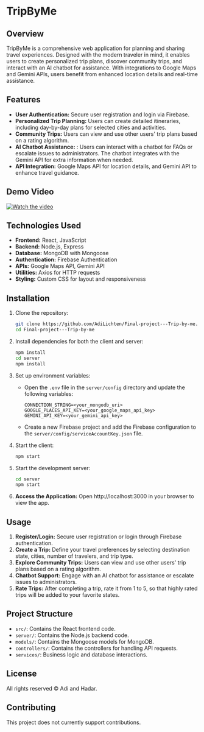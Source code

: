 # TripByMe

## Overview
 TripByMe is a comprehensive web application for planning and sharing travel experiences. Designed with the modern traveler in mind, it enables users to create personalized trip plans, discover community trips, and interact with an AI chatbot for assistance. With integrations to Google Maps and Gemini APIs, users benefit from enhanced location details and real-time assistance.
## Features
- **User Authentication:** Secure user registration and login via Firebase.
- **Personalized Trip Planning:** Users can create detailed itineraries, including day-by-day plans for selected cities and activities.
- **Community Trips:** Users can view and use other users' trip plans based on a rating algorithm.
- **AI Chatbot Assistance:** : Users can interact with a chatbot for FAQs or escalate issues to administrators. The chatbot integrates with the Gemini API for extra information when needed.
- **API Integration:** Google Maps API for location details, and Gemini API to enhance travel guidance.

## Demo Video

[![Watch the video](https://img.youtube.com/vi/3qdl5ZH_h-8/0.jpg)](https://youtu.be/3qdl5ZH_h-8)


## Technologies Used
- **Frontend:** React, JavaScript
- **Backend:** Node.js, Express
- **Database:** MongoDB with Mongoose
- **Authentication:** Firebase Authentication
- **APIs:** Google Maps API, Gemini API
- **Utilities:** Axios for HTTP requests
- **Styling:** Custom CSS for layout and responsiveness


## Installation

1. Clone the repository:
    ```bash
    git clone https://github.com/AdiLichten/Final-project---Trip-by-me.git
    cd Final-project---Trip-by-me
    ```

2. Install dependencies for both the client and server:
    ```bash
    npm install
    cd server
    npm install
    ```

3. Set up environment variables:
    - Open the `.env` file in the `server/config` directory and update the following variables:
        ```plaintext
        CONNECTION_STRING=<your_mongodb_uri>
        GOOGLE_PLACES_API_KEY=<your_google_maps_api_key>
        GEMINI_API_KEY=<your_gemini_api_key>
        ```
   - Create a new Firebase project and add the Firebase configuration to the `server/config/serviceAccountKey.json` file.

4. Start the client:
    ```bash
    npm start
    ```
   
5. Start the development server:
    ```bash
    cd server
    npm start
    ```
   
6. **Access the Application:** Open http://localhost:3000 in your browser to view the app.

## Usage

1. **Register/Login:** Secure user registration or login through Firebase authentication.
2. **Create a Trip:** Define your travel preferences by selecting destination state, cities, number of travelers, and trip type.
3. **Explore Community Trips:** Users can view and use other users' trip plans based on a rating algorithm.
4. **Chatbot Support:** Engage with an AI chatbot for assistance or escalate issues to administrators.
5. **Rate Trips:** After completing a trip, rate it from 1 to 5, so that highly rated trips will be added to your favorite states.


## Project Structure

- `src/`: Contains the React frontend code.
- `server/`: Contains the Node.js backend code.
- `models/`: Contains the Mongoose models for MongoDB.
- `controllers/`: Contains the controllers for handling API requests.
- `services/`: Business logic and database interactions.

## License
All rights reserved © Adi and Hadar.

## Contributing
This project does not currently support contributions.